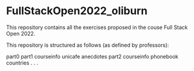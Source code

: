 # FullStackOpen2022_oliburn

This repository contains all the exercises proposed in the couse Full Stack Open 2022.

This repository is structured as follows (as defined by professors):

part0
part1
  courseinfo
  unicafe
  anecdotes
part2
  courseinfo
  phonebook
  countries
  .
  .
  .
  
